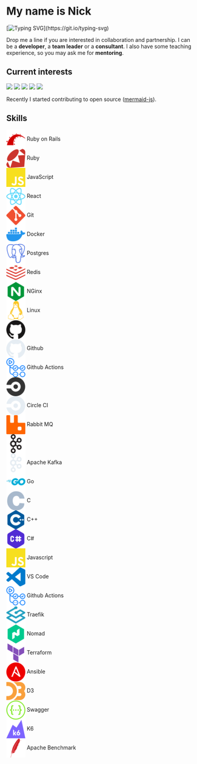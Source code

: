 <div align="left">

# My name is Nick

<!-- [![](https://visitcount.itsvg.in/api?id=nirname&label=Profile%20Views&color=0&icon=5&pretty=true)](https://visitcount.itsvg.in) -->

[![Typing SVG](https://readme-typing-svg.demolab.com?font=Fira+Code&size=18&duration=2000&pause=125&color=249bb3&multiline=true&width=500&height=75&lines=Hello!+Nice+to+meet+you.;I+have+been+programming+for+quite+a+time.;Feel+free+to+contact+me.)](https://git.io/typing-svg)

Drop me a line if you are interested in collaboration and partnership.
I can be a **developer**, a **team leader** or a **consultant**.
I also have some teaching experience, so you may ask me for **mentoring**.

## Current interests

<img src="https://img.shields.io/badge/Parsers_and_compilers-003049?style=flat-square" height=24 />
<img src="https://img.shields.io/badge/Infrastructure-8300c4?style=flat-square" height=24 />
<img src="https://img.shields.io/badge/Websites-fcbf49?style=flat-square" height=24 />
<img src="https://img.shields.io/badge/Data_visuzlization-1cb08f?style=flat-square" height=24 />
<img src="https://img.shields.io/badge/Computer_graphics-d62828?style=flat-square" height=24 />

Recently I started contributing to open source ([mermaid-js](https://github.com/mermaid-js/mermaid)).


## Skills

<!-- 
<img src="./ruby-color.svg#gh-dark-mode-only" width="100" height="100"/>
<img src="./ruby.svg#gh-dark-mode-only" width="100" height="100" style="filter: invert(1);"/>
<img src="./ruby.svg#gh-light-mode-only" width="100" height="100"/>
 -->

<!-- this works -->
<!-- 
![Ruby](./ruby-color.svg#gh-dark-mode-only)
![Ruby](./ruby.svg#gh-light-mode-only)
 -->

<img src="./icons/rubyonrails-color.svg"                    width="50" height="50" style="vertical-align: middle;" /> Ruby on Rails    <br>
<img src="./icons/ruby-color.svg"                           width="50" height="50" style="vertical-align: middle;" /> Ruby             <br>
<img src="./icons/javascript-color.svg"                     width="50" height="50" style="vertical-align: middle;" /> JavaScript       <br>
<img src="./icons/react-color.svg"                          width="50" height="50" style="vertical-align: middle;" /> React            <br>
<img src="./icons/git-color.svg"                            width="50" height="50" style="vertical-align: middle;" /> Git              <br>
<img src="./icons/docker-color.svg"                         width="50" height="50" style="vertical-align: middle;" /> Docker           <br>
<img src="./icons/postgresql-color.svg"                     width="50" height="50" style="vertical-align: middle;" /> Postgres         <br>
<img src="./icons/redis-color.svg"                          width="50" height="50" style="vertical-align: middle;" /> Redis            <br>
<img src="./icons/nginx-color.svg"                          width="50" height="50" style="vertical-align: middle;" /> NGinx            <br>
<img src="./icons/linux-color.svg"                          width="50" height="50" style="vertical-align: middle;" /> Linux            <br>
<img src="./icons/github-light.svg#gh-light-mode-only"      width="50" height="50" style="vertical-align: middle;" />                  
<img src="./icons/github-dark.svg#gh-dark-mode-only"        width="50" height="50" style="vertical-align: middle;" /> Github           <br>
<img src="./icons/githubactions-color.svg"                  width="50" height="50" style="vertical-align: middle;" /> Github Actions   <br>
<img src="./icons/circleci-light.svg#gh-light-mode-only"    width="50" height="50" style="vertical-align: middle;" />                  
<img src="./icons/circleci-dark.svg#gh-dark-mode-only"      width="50" height="50" style="vertical-align: middle;" /> Circle CI        <br>
<img src="./icons/rabbitmq-color.svg"                       width="50" height="50" style="vertical-align: middle;" /> Rabbit MQ        <br>
<img src="./icons/apachekafka-light.svg#gh-light-mode-only" width="50" height="50" style="vertical-align: middle;" />                  
<img src="./icons/apachekafka-dark.svg#gh-dark-mode-only"   width="50" height="50" style="vertical-align: middle;" /> Apache Kafka     <br>
<img src="./icons/go-color.svg"                             width="50" height="50" style="vertical-align: middle;" /> Go               <br>
<img src="./icons/c-color.svg"                              width="50" height="50" style="vertical-align: middle;" /> C                <br>
<img src="./icons/cplusplus-color.svg"                      width="50" height="50" style="vertical-align: middle;" /> C++              <br>
<img src="./icons/csharp-color.svg"                         width="50" height="50" style="vertical-align: middle;" /> C#               <br>
<img src="./icons/javascript-color.svg"                     width="50" height="50" style="vertical-align: middle;" /> Javascript       <br>
<img src="./icons/visualstudiocode-color.svg"               width="50" height="50" style="vertical-align: middle;" /> VS Code          <br>
<img src="./icons/githubactions-color.svg"                  width="50" height="50" style="vertical-align: middle;" /> Github Actions   <br>
<img src="./icons/traefikproxy-color.svg"                   width="50" height="50" style="vertical-align: middle;" /> Traefik          <br>
<img src="./icons/nomad-color.svg"                          width="50" height="50" style="vertical-align: middle;" /> Nomad            <br>
<img src="./icons/terraform-color.svg"                      width="50" height="50" style="vertical-align: middle;" /> Terraform        <br>
<img src="./icons/ansible-color.svg"                        width="50" height="50" style="vertical-align: middle;" /> Ansible          <br>
<img src="./icons/d3dotjs-color.svg"                        width="50" height="50" style="vertical-align: middle;" /> D3               <br>
<img src="./icons/swagger-color.svg"                        width="50" height="50" style="vertical-align: middle;" /> Swagger          <br>
<img src="./icons/k6-color.svg"                             width="50" height="50" style="vertical-align: middle;" /> K6               <br>
<img src="./icons/apache-color.svg"                         width="50" height="50" style="vertical-align: middle;" /> Apache Benchmark <br>

</div>